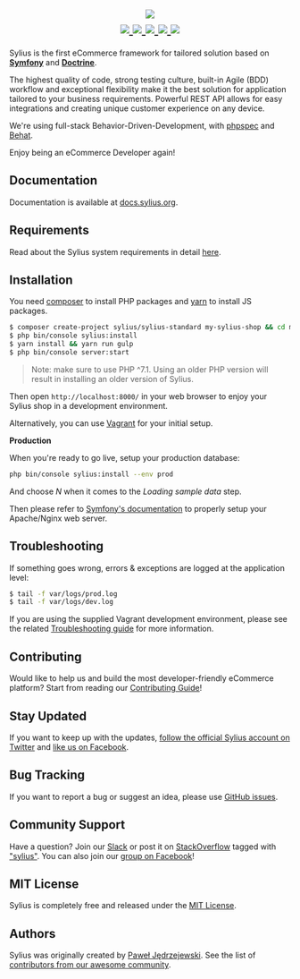<h1 align="center">
    <a href="http://sylius.org" target="_blank">
        <img src="http://demo.sylius.org/assets/shop/img/logo.png" />
    </a>
    <br />
    <a href="https://packagist.org/packages/sylius/sylius" title="License" target="_blank">
        <img src="https://img.shields.io/packagist/l/Sylius/Sylius.svg" />
    </a>
    <a href="https://packagist.org/packages/sylius/sylius" title="Version" target="_blank">
        <img src="https://img.shields.io/packagist/v/Sylius/Sylius.svg" />
    </a>
    <a href="http://travis-ci.org/Sylius/Sylius" title="Build status" target="_blank">
        <img src="https://img.shields.io/travis/Sylius/Sylius/master.svg" />
    </a>
    <a href="https://scrutinizer-ci.com/g/Sylius/Sylius/" title="Scrutinizer" target="_blank">
        <img src="https://img.shields.io/scrutinizer/g/Sylius/Sylius.svg" />
    </a>
    <a href="https://packagist.org/packages/sylius/sylius" title="Total Downloads" target="_blank">
        <img src="https://poser.pugx.org/sylius/sylius/downloads" />
    </a>
</h1>

Sylius is the first eCommerce framework for tailored solution based on [**Symfony**](http://symfony.com) and [**Doctrine**](http://doctrine-project.org). 

The highest quality of code, strong testing culture, built-in Agile (BDD) workflow and exceptional flexibility make it the best solution for application tailored to your business requirements. 
Powerful REST API allows for easy integrations and creating unique customer experience on any device.

We're using full-stack Behavior-Driven-Development, with [phpspec](http://phpspec.net) and [Behat](http://behat.org).

Enjoy being an eCommerce Developer again!

Documentation
-------------

Documentation is available at [docs.sylius.org](http://docs.sylius.org).

Requirements
------------

Read about the Sylius system requirements in detail [here](http://docs.sylius.org/en/latest/book/installation/requirements.html).

Installation
------------

You need [composer](https://getcomposer.org/doc/00-intro.md#installation-linux-unix-osx) to install PHP packages and [yarn](https://yarnpkg.com/lang/en/docs/install/) to install JS packages.

```bash
$ composer create-project sylius/sylius-standard my-sylius-shop && cd my-sylius-shop
$ php bin/console sylius:install
$ yarn install && yarn run gulp
$ php bin/console server:start
```

> Note: make sure to use PHP ^7.1. Using an older PHP version will result in installing an older version of Sylius.

Then open `http://localhost:8000/` in your web browser to enjoy your Sylius shop in a development environment.

Alternatively, you can use [Vagrant](http://docs.sylius.org/en/latest/book/installation/vagrant_installation.html) for your initial setup.

**Production**

When you're ready to go live, setup your production database:

```bash
php bin/console sylius:install --env prod
```

And choose _N_ when it comes to the _Loading sample data_ step.

Then please refer to [Symfony's documentation](https://symfony.com/doc/current/setup/web_server_configuration.html) to properly setup your Apache/Nginx web server.


Troubleshooting
---------------

If something goes wrong, errors & exceptions are logged at the application level:

```bash
$ tail -f var/logs/prod.log
$ tail -f var/logs/dev.log
```

If you are using the supplied Vagrant development environment, please see the related [Troubleshooting guide](http://github.com/Sylius/Vagrant/README.md#Troubleshooting) for more information.

Contributing
------------

Would like to help us and build the most developer-friendly eCommerce platform? Start from reading our [Contributing Guide](http://docs.sylius.org/en/latest/contributing/index.html)!

Stay Updated
------------

If you want to keep up with the updates, [follow the official Sylius account on Twitter](http://twitter.com/Sylius) and [like us on Facebook](https://www.facebook.com/SyliusEcommerce/).

Bug Tracking
------------

If you want to report a bug or suggest an idea, please use [GitHub issues](https://github.com/Sylius/Sylius/issues).

Community Support
-----------------

Have a question? Join our [Slack](http://sylius.org/slack) or post it on [StackOverflow](http://stackoverflow.com) tagged with ["sylius"](https://stackoverflow.com/questions/tagged/sylius). You can also join our [group on Facebook](https://www.facebook.com/groups/sylius/)!

MIT License
-----------

Sylius is completely free and released under the [MIT License](https://github.com/Sylius/Sylius/blob/master/LICENSE).

Authors
-------

Sylius was originally created by [Paweł Jędrzejewski](http://pjedrzejewski.com).
See the list of [contributors from our awesome community](https://github.com/Sylius/Sylius/contributors).
